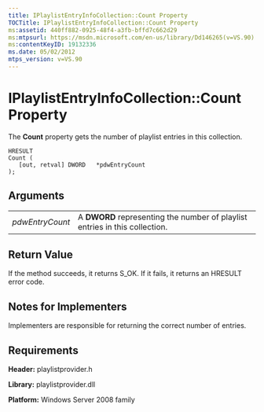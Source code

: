 ```yaml
---
title: IPlaylistEntryInfoCollection::Count Property
TOCTitle: IPlaylistEntryInfoCollection::Count Property
ms:assetid: 440ff882-0925-48f4-a3fb-bffd7c662d29
ms:mtpsurl: https://msdn.microsoft.com/en-us/library/Dd146265(v=VS.90)
ms:contentKeyID: 19132336
ms.date: 05/02/2012
mtps_version: v=VS.90
---
```


# IPlaylistEntryInfoCollection::Count Property

The **Count** property gets the number of playlist entries in this collection.

    HRESULT
    Count (
       [out, retval] DWORD   *pdwEntryCount
    );

## Arguments

|||
|--- |--- |
|*pdwEntryCount*|A **DWORD** representing the number of playlist entries in this collection.|


## Return Value

If the method succeeds, it returns S\_OK. If it fails, it returns an HRESULT error code.

## Notes for Implementers

Implementers are responsible for returning the correct number of entries.

## Requirements

**Header:** playlistprovider.h

**Library:** playlistprovider.dll

**Platform:** Windows Server 2008 family

